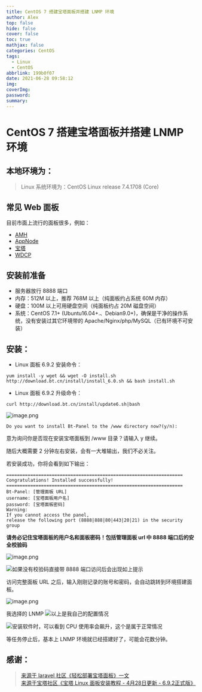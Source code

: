```yaml
---
title: CentOS 7 搭建宝塔面板并搭建 LNMP 环境
author: Alex
top: false
hide: false
cover: false
toc: true
mathjax: false
categories: CentOS
tags:
  - Linux
  - CentOS
abbrlink: 199b0f07
date: 2021-06-28 09:58:12
img:
coverImg:
password:
summary:
---
```


# CentOS 7 搭建宝塔面板并搭建 LNMP 环境

## 本地环境为：

> Linux 系统环境为：CentOS Linux release 7.4.1708 (Core)

## 常见 Web 面板

目前市面上流行的面板很多，例如：

- [AMH](http://amh.sh/)
- [AppNode](https://www.appnode.com/)
- [宝塔](https://www.bt.cn/)
- [WDCP](https://www.wdlinux.cn/wdcp/)

## 安装前准备
+ 服务器放行 8888 端口
+ 内存：512M 以上，推荐 768M 以上（纯面板约占系统 60M 内存）
+ 硬盘：100M 以上可用硬盘空间（纯面板约占 20M 磁盘空间）
+ 系统：CentOS 7.1+ (Ubuntu16.04+.、Debian9.0+)，确保是干净的操作系统，没有安装过其它环境带的 Apache/Nginx/php/MySQL（已有环境不可安装）

## 安装：
- Linux 面板 6.9.2 安装命令：

```shell
yum install -y wget && wget -O install.sh http://download.bt.cn/install/install_6.0.sh && bash install.sh
```

- Linux 面板 6.9.2 升级命令：

```shell
curl http://download.bt.cn/install/update6.sh|bash
```

![image.png](https://upload-images.jianshu.io/upload_images/14623749-6323d664eb6f8b3c.png?imageMogr2/auto-orient/strip%7CimageView2/2/w/1240)

```shell
Do you want to install Bt-Panel to the /www directory now?(y/n):
```

意为询问你是否现在安装宝塔面板到 /www 目录？请输入 y 继续。

随后大概需要 2 分钟左右安装，会有一大堆输出，我们不必关注。

若安装成功，你将会看到如下输出：

```shell
==================================================================
Congratulations! Installed successfully!
==================================================================
Bt-Panel: [管理面板 URL]
username: [宝塔面板用户名]
password: [宝塔面板密码]
Warning:
If you cannot access the panel,
release the following port (8888|888|80|443|20|21) in the security group
```

**请务必记住宝塔面板的用户名和面板密码！包括管理面板 url 中 8888 端口后的安全校验码**

![image.png](https://upload-images.jianshu.io/upload_images/14623749-55813fdc1bae8e78.png?imageMogr2/auto-orient/strip%7CimageView2/2/w/1240)

![如果没有校验码直接带 8888 端口访问后会出现如上提示](https://upload-images.jianshu.io/upload_images/14623749-975046119cade6ce.png?imageMogr2/auto-orient/strip%7CimageView2/2/w/1240)

访问完整面板 URL 之后，输入刚刚记录的账号和密码，会自动跳转到环境搭建面板。

![image.png](https://upload-images.jianshu.io/upload_images/14623749-8944b65ff6942fe3.png?imageMogr2/auto-orient/strip%7CimageView2/2/w/1240)

我选择的 LNMP
![以上是我自己的配置情况](https://upload-images.jianshu.io/upload_images/14623749-1c0393ac5d90113d.png?imageMogr2/auto-orient/strip%7CimageView2/2/w/1240)

![安装软件时，可以看到 CPU 使用率会飙升，这个是属于正常情况](https://upload-images.jianshu.io/upload_images/14623749-3a9bb80ba533e012.png?imageMogr2/auto-orient/strip%7CimageView2/2/w/1240)

等任务停止后，基本上 LNMP 环境就已经搭建好了，可能会花数分钟。

## 感谢：
> [来源于 laravel 社区《轻松部署宝塔面板》一文](https://learnku.com/articles/24917)    
[来源于宝塔社区《宝塔 Linux 面板安装教程 - 4月28日更新 - 6.9.2正式版》](https://www.bt.cn/bbs/thread-19376-1-1.html)
